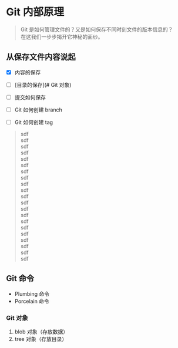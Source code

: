 # Git 内部原理
>Git 是如何管理文件的？又是如何保存不同时刻文件的版本信息的？   
>在这我们一步步揭开它神秘的面纱。

## 从保存文件内容说起
- [x] 内容的保存
- [ ] [目录的保存](# Git 对象)
- [ ] 提交如何保存
- [ ] Git 如何创建 branch
- [ ] Git 如何创建 tag


>sdf  
>sdf  
>sdf  
>sdf  
>sdf  
>sdf  
>sdf  
>sdf  
>sdf  
>sdf  
>sdf  
>sdf  
>sdf  
>sdf  
>sdf  
>sdf  
>sdf  
>sdf  
>sdf  
>sdf  
>sdf  





## Git 命令
* Plumbing 命令
* Porcelain 命令

### Git 对象
1. blob 对象（存放数据）
1. tree 对象（存放目录）
